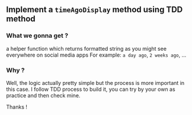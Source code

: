## Implement a `timeAgoDisplay` method using TDD method

### What we gonna get  ?
a helper function which returns formatted string as you might see everywhere on social media apps For example: `a day ago`, `2 weeks ago`, ...

### Why ?
Well, the logic actually pretty simple but the process is more important in this case. I follow TDD process to build it, you can try by your own as practice and then check mine.

Thanks !


